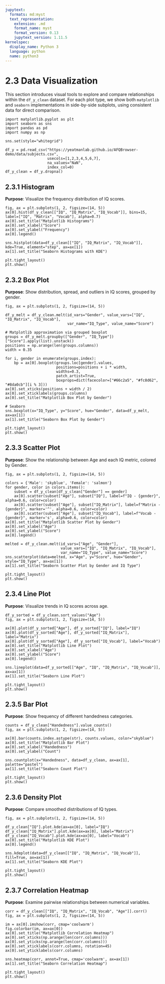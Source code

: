 ```yaml
---
jupytext:
  formats: md:myst
  text_representation:
    extension: .md
    format_name: myst
    format_version: 0.13
    jupytext_version: 1.11.5
kernelspec:
  display_name: Python 3
  language: python
  name: python3
---
```


# 2.3 Data Visualization

This section introduces visual tools to explore and compare relationships within the `df_y_clean` dataset. For each plot type, we show both `matplotlib` and `seaborn` implementations in side-by-side subplots, using consistent data for direct comparison.

```{code-cell}
import matplotlib.pyplot as plt
import seaborn as sns
import pandas as pd
import numpy as np

sns.set(style="whitegrid")

df_y = pd.read_csv("https://yeatmanlab.github.io/AFQBrowser-demo/data/subjects.csv",
                   usecols=[1,2,3,4,5,6,7],
                   na_values="NaN",
                   index_col=0)
df_y_clean = df_y.dropna()
```

## 2.3.1 Histogram
**Purpose**: Visualize the frequency distribution of IQ scores.

```{code-cell}
fig, ax = plt.subplots(1, 2, figsize=(14, 5))
ax[0].hist(df_y_clean[["IQ", "IQ_Matrix", "IQ_Vocab"]], bins=15, label=["IQ", "Matrix", "Vocab"], alpha=0.7)
ax[0].set_title("Matplotlib Histograms")
ax[0].set_xlabel("Score")
ax[0].set_ylabel("Frequency")
ax[0].legend()

sns.histplot(data=df_y_clean[["IQ", "IQ_Matrix", "IQ_Vocab"]], kde=True, element="step", ax=ax[1])
ax[1].set_title("Seaborn Histograms with KDE")

plt.tight_layout()
plt.show()
```

## 2.3.2 Box Plot
**Purpose**: Show distribution, spread, and outliers in IQ scores, grouped by gender.

```{code-cell}
fig, ax = plt.subplots(1, 2, figsize=(14, 5))

df_y_melt = df_y_clean.melt(id_vars="Gender", value_vars=["IQ", "IQ_Matrix", "IQ_Vocab"],
                            var_name="IQ_Type", value_name="Score")

# Matplotlib approximation via grouped boxplot
groups = df_y_melt.groupby(["Gender", "IQ_Type"])["Score"].apply(list).unstack()
positions = np.arange(len(groups.columns))
width = 0.35

for i, gender in enumerate(groups.index):
    bp = ax[0].boxplot(groups.loc[gender].values,
                       positions=positions + i * width,
                       widths=0.3,
                       patch_artist=True,
                       boxprops=dict(facecolor=["#66c2a5", "#fc8d62", "#8da0cb"][i % 3]))
ax[0].set_xticks(positions + width / 2)
ax[0].set_xticklabels(groups.columns)
ax[0].set_title("Matplotlib Box Plot by Gender")

# Seaborn
sns.boxplot(x="IQ_Type", y="Score", hue="Gender", data=df_y_melt, ax=ax[1])
ax[1].set_title("Seaborn Box Plot by Gender")

plt.tight_layout()
plt.show()
```

## 2.3.3 Scatter Plot
**Purpose**: Show the relationship between Age and each IQ metric, colored by Gender.

```{code-cell}
fig, ax = plt.subplots(1, 2, figsize=(14, 5))

colors = {'Male': 'skyblue', 'Female': 'salmon'}
for gender, color in colors.items():
    subset = df_y_clean[df_y_clean["Gender"] == gender]
    ax[0].scatter(subset["Age"], subset["IQ"], label=f"IQ - {gender}", alpha=0.6, color=color)
    ax[0].scatter(subset["Age"], subset["IQ_Matrix"], label=f"Matrix - {gender}", marker='^', alpha=0.6, color=color)
    ax[0].scatter(subset["Age"], subset["IQ_Vocab"], label=f"Vocab - {gender}", marker='s', alpha=0.6, color=color)
ax[0].set_title("Matplotlib Scatter Plot by Gender")
ax[0].set_xlabel("Age")
ax[0].set_ylabel("Score")
ax[0].legend()

melted = df_y_clean.melt(id_vars=["Age", "Gender"],
                         value_vars=["IQ", "IQ_Matrix", "IQ_Vocab"],
                         var_name="IQ_Type", value_name="Score")
sns.scatterplot(data=melted, x="Age", y="Score", hue="Gender", style="IQ_Type", ax=ax[1])
ax[1].set_title("Seaborn Scatter Plot by Gender and IQ Type")

plt.tight_layout()
plt.show()
```

## 2.3.4 Line Plot
**Purpose**: Visualize trends in IQ scores across age.

```{code-cell}
df_y_sorted = df_y_clean.sort_values("Age")
fig, ax = plt.subplots(1, 2, figsize=(14, 5))

ax[0].plot(df_y_sorted["Age"], df_y_sorted["IQ"], label="IQ")
ax[0].plot(df_y_sorted["Age"], df_y_sorted["IQ_Matrix"], label="Matrix")
ax[0].plot(df_y_sorted["Age"], df_y_sorted["IQ_Vocab"], label="Vocab")
ax[0].set_title("Matplotlib Line Plot")
ax[0].set_xlabel("Age")
ax[0].set_ylabel("Score")
ax[0].legend()

sns.lineplot(data=df_y_sorted[["Age", "IQ", "IQ_Matrix", "IQ_Vocab"]], ax=ax[1])
ax[1].set_title("Seaborn Line Plot")

plt.tight_layout()
plt.show()
```

## 2.3.5 Bar Plot
**Purpose**: Show frequency of different handedness categories.

```{code-cell}
counts = df_y_clean["Handedness"].value_counts()
fig, ax = plt.subplots(1, 2, figsize=(14, 5))

ax[0].bar(counts.index.astype(str), counts.values, color="skyblue")
ax[0].set_title("Matplotlib Bar Plot")
ax[0].set_xlabel("Handedness")
ax[0].set_ylabel("Count")

sns.countplot(x="Handedness", data=df_y_clean, ax=ax[1], palette="pastel")
ax[1].set_title("Seaborn Count Plot")

plt.tight_layout()
plt.show()
```

## 2.3.6 Density Plot
**Purpose**: Compare smoothed distributions of IQ types.

```{code-cell}
fig, ax = plt.subplots(1, 2, figsize=(14, 5))

df_y_clean["IQ"].plot.kde(ax=ax[0], label="IQ")
df_y_clean["IQ_Matrix"].plot.kde(ax=ax[0], label="Matrix")
df_y_clean["IQ_Vocab"].plot.kde(ax=ax[0], label="Vocab")
ax[0].set_title("Matplotlib KDE Plot")
ax[0].legend()

sns.kdeplot(data=df_y_clean[["IQ", "IQ_Matrix", "IQ_Vocab"]], fill=True, ax=ax[1])
ax[1].set_title("Seaborn KDE Plot")

plt.tight_layout()
plt.show()
```

## 2.3.7 Correlation Heatmap
**Purpose**: Examine pairwise relationships between numerical variables.

```{code-cell}
corr = df_y_clean[["IQ", "IQ_Matrix", "IQ_Vocab", "Age"]].corr()
fig, ax = plt.subplots(1, 2, figsize=(14, 5))

im = ax[0].imshow(corr, cmap='coolwarm')
fig.colorbar(im, ax=ax[0])
ax[0].set_title("Matplotlib Correlation Heatmap")
ax[0].set_xticks(np.arange(len(corr.columns)))
ax[0].set_yticks(np.arange(len(corr.columns)))
ax[0].set_xticklabels(corr.columns, rotation=45)
ax[0].set_yticklabels(corr.columns)

sns.heatmap(corr, annot=True, cmap='coolwarm', ax=ax[1])
ax[1].set_title("Seaborn Correlation Heatmap")

plt.tight_layout()
plt.show()
```

